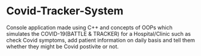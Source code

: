 # Covid-Tracker-System

Console application made using C++ and concepts of OOPs which simulates the COVID-19(BATTLE & TRACKER) for a Hospital/Clinic such as check Covid symptoms, add patient information on daily basis and tell them whether they might be Covid postivite or not.
